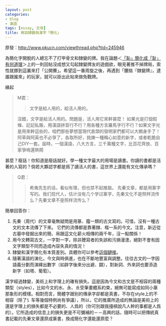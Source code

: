 ```yaml
---
layout: post
categories:
- blog
- 漢語
tags: [essay, 文改]
title: 再談隸變與漢字「簡化」
---
```

原發：<http://www.pkucn.com/viewthread.php?tid=245946>

為簡化字開脫的人總忘不了打甲骨文和隸變的牌。我在論題＜[「恥」簡化成「耻」有何道理](http://www.pkucn.com/viewthread.php?tid=245940)＞上的一則回帖沒成想又勾起隸變牌友的遊戲欲，眼見著推不掉牌局，索性就挪到這裏來打「公開賽」。希望這一番周旋之後，再遇到「腰揣『隸變牌』，逮誰跟誰來」的玩家，就可以掛出此帖來做免戰牌。

緣起


> M君：
> > 文字是給人用的，給活人用的。
>
> 沒錯，文字是給活人用的。問題是，活人用它來幹甚麼！
如果光是打個假條、記記私賬，用漢語拼音行不行？用各種方言羅馬字行不行？如果文字光是用來幹這些的，咱們那些夢想當現代倉頡的發明家們都可以大顯身手了！阿草與阿英也不必爭了，各取所好，挑揀一種稱心如意的新字，或者乾脆自己DIY一套。屆時，一個漢語，八大方言，三千萬種文字，比百花齊放、百家爭嗚還熱鬧


甚麼？廢話！你知道是廢話就好。學一種文字最大的用場是讀書。你讀的書都是活著的人寫的？倘若大夥認字都是爲了讀活人的書，這世界上還能有文化傳承嗎？

>	Q君：
> >	希夷先生的话，看似有理，但也禁不起推敲。
> > 先秦文章，都是用篆字写的。我们现代人，估计没有几个学过篆字，先秦文化不是照样流传么？先秦文章不是照样流传么？

簡單回答你：

1. 	先秦（周代）的文章毫無疑問是用篆、籀一類的古文寫的。可惜，沒有一種古文的文本流傳了下來。
	它們的流傳都是靠著隸、楷一系的今文。注意，新近從古墓中發掘出來的簡、帛跟這文化薪火相傳的兩千年，沒一點關係！
2.	用今文轉寫古文，一字對一字，除非謄寫者的失誤和污損漫漶，絕對不會有因文字類型不同而造成內容失真的情況！
3.	隸變和漢字簡化有本質差別。具體你可以參考[這個鏈接](/blog/漢語/2006/03/04/簡化與隸變.html)。
4.	隨著漢語的演化，今文與時俱進，也在不斷地豐富與調整。往往古文的一字因語義分劃而演繹出數字（如辟字後來分出避、闢），對新詞、外來詞也要添造新字（如塔、葡萄）。


漢字經過隸變，美術上和字理上的確有損失。這是因為今文和古文是不相容的兩種類型（styles），比如今文的水、永、𠂢受筆畫體系約束，絕無可能寫成如同小篆那象形的模樣。相對而言，簡體字跟别的傳承字卻都是真書，不存在style上的不相容（除了讠车等幾個特例尚有爭議），所以，它的推廣所造成的無論是美術上的還是字理上的損失都是不必要的、人爲的（你可別跟我擡槓說凡人幹的事都是人爲的）。它所造成的信息上的損失更是不可彌補的－－高興的話，隨時可以把傳統真書記載的先秦文章還原成篆書，換成簡化字還能還原麼？
